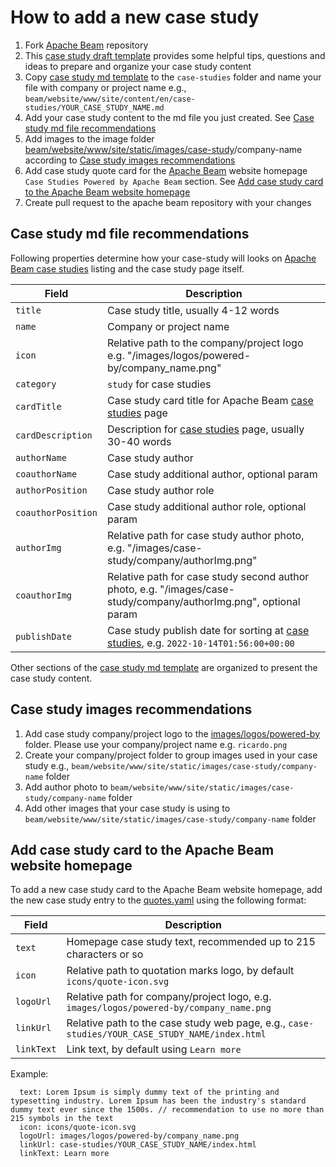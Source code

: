 <!--
Licensed under the Apache License, Version 2.0 (the "License");
you may not use this file except in compliance with the License.
You may obtain a copy of the License at

http://www.apache.org/licenses/LICENSE-2.0

Unless required by applicable law or agreed to in writing, software
distributed under the License is distributed on an "AS IS" BASIS,
WITHOUT WARRANTIES OR CONDITIONS OF ANY KIND, either express or implied.
See the License for the specific language governing permissions and
limitations under the License.
-->

# How to add a new case study

1. Fork [Apache Beam](https://github.com/apache/beam) repository
2. This [case study draft template](https://docs.google.com/document/d/1qRpXW-WM4jtlcy5VaqDaXgYap9KI1ii27Uwp641UOBM/edit#heading=h.l6lphj20eacs) provides some helpful tips, questions and ideas to prepare and organize your case study content
3. Copy [case study md template](https://github.com/apache/beam/tree/master/website/CASE_STUDY_TEMPLATE.md) to the `case-studies` folder and name your file with company or project name  e.g., `beam/website/www/site/content/en/case-studies/YOUR_CASE_STUDY_NAME.md`
4. Add your case study content to the md file you just created. See [Case study md file recommendations](#case-study-md-file-recommendations)
5. Add images to the image folder [beam/website/www/site/static/images/case-study](https://github.com/apache/beam/tree/master/website/www/site/static/images/case-study)/company-name according to [Case study images recommendations](#case-study-images-recommendations)
6. Add case study quote card for the [Apache Beam](https://beam.apache.org/) website homepage `Case Studies Powered by Apache Beam` section. See [Add case study card to the Apache Beam website homepage](#Add-case-study-card-to-the-Apache-Beam-website-homepage)
7. Create pull request to the apache beam repository with your changes


## Case study md file recommendations

Following properties determine how your case-study will looks on [Apache Beam case studies](https://beam.apache.org/case-studies/) listing and the case study page itself.

| Field                 | Description                                                                                                                    |
|-----------------------|--------------------------------------------------------------------------------------------------------------------------------|
| `title`               | Case study title, usually 4-12 words                                                                                           |
| `name`                | Company or project name                                                                                                        |
| `icon`                | Relative path to the company/project logo e.g. "/images/logos/powered-by/company_name.png"                                     |
| `category`            | `study` for case studies                                                                                                       |
| `cardTitle`           | Case study card title for Apache Beam [case studies](https://beam.apache.org/case-studies/) page                               |
| `cardDescription`     | Description for [case studies](https://beam.apache.org/case-studies/) page, usually 30-40 words                                |
| `authorName`          | Case study author                                                                                                              |
| `coauthorName`        | Case study additional author, optional param                                                                                   |
| `authorPosition`      | Case study author role                                                                                                         |
| `coauthorPosition`    | Case study additional author role, optional param                                                                              |
| `authorImg`           | Relative path for case study author photo, e.g. "/images/case-study/company/authorImg.png"                                     |
| `coauthorImg`         | Relative path for case study second author photo, e.g. "/images/case-study/company/authorImg.png", optional param              |
| `publishDate`         | Case study publish date for sorting at [case studies](https://beam.apache.org/case-studies/), e.g. `2022-10-14T01:56:00+00:00` |

Other sections of the [case study md template](https://github.com/apache/beam/blob/master/website/CASE_STUDY_TEMPLATE.md) are organized to present the case study content.

## Case study images recommendations

1. Add case study company/project logo to the [images/logos/powered-by](https://github.com/apache/beam/tree/master/website/www/site/static/images/logos/powered-by) folder. Please use your company/project name e.g. `ricardo.png`
2. Create your company/project folder to group images used in your case study e.g., `beam/website/www/site/static/images/case-study/company-name` folder
3. Add author photo to `beam/website/www/site/static/images/case-study/company-name` folder
4. Add other images that your case study is using to `beam/website/www/site/static/images/case-study/company-name` folder


## Add case study card to the Apache Beam website homepage

To add a new case study card to the Apache Beam website homepage, add the new case study entry to the [quotes.yaml](https://github.com/apache/beam/blob/master/website/www/site/data/en/quotes.yaml) using the following format:

| Field             | Description                                                                                             |
|-------------------|---------------------------------------------------------------------------------------------------------|
| `text`            | Homepage case study text, recommended up to 215 characters or so                                        |
| `icon`            | Relative path to quotation marks logo, by default `icons/quote-icon.svg`                                |
| `logoUrl`         | Relative path for company/project logo, e.g. `images/logos/powered-by/company_name.png`                 |
| `linkUrl`         | Relative path to the case study web page, e.g., `case-studies/YOUR_CASE_STUDY_NAME/index.html`          |
| `linkText`        | Link text, by default using `Learn more`                                                                |

Example:
```
  text: Lorem Ipsum is simply dummy text of the printing and typesetting industry. Lorem Ipsum has been the industry's standard dummy text ever since the 1500s. // recommendation to use no more than 215 symbols in the text
  icon: icons/quote-icon.svg
  logoUrl: images/logos/powered-by/company_name.png
  linkUrl: case-studies/YOUR_CASE_STUDY_NAME/index.html
  linkText: Learn more
```
